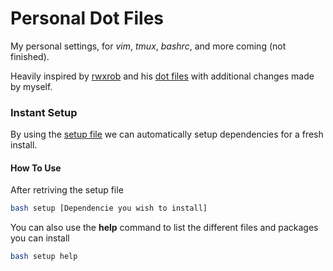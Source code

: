 # Personal Dot Files

My personal settings, for *vim*, *tmux*, *bashrc*, and more coming
(not finished).

Heavily inspired by [rwxrob](https://github.com/rwxrob) and his [dot files](https://github.com/rwxrob/dot) with additional changes made by myself.

### Instant Setup

By using the [setup file](https://github.com/gardm1/setup) we can automatically setup dependencies for a fresh install.

#### How To Use

After retriving the setup file

```bash
bash setup [Dependencie you wish to install]
```

You can also use the **help** command to list the different files and packages you can install

```bash
bash setup help
```
